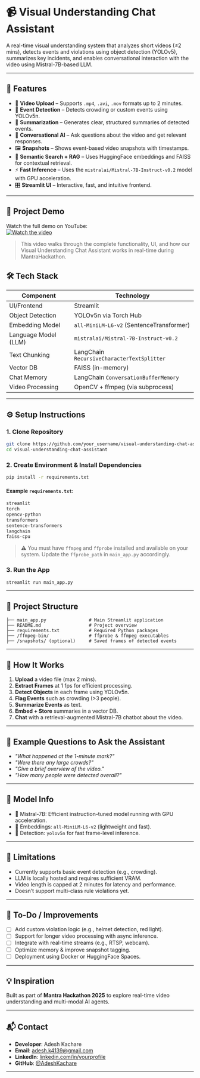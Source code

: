 
# 📹 Visual Understanding Chat Assistant

A real-time visual understanding system that analyzes short videos (≤2 mins), detects events and violations using object detection (YOLOv5), summarizes key incidents, and enables conversational interaction with the video using Mistral-7B-based LLM.


---

## 🚀 Features

- 🎥 **Video Upload** – Supports `.mp4`, `.avi`, `.mov` formats up to 2 minutes.
- 🧠 **Event Detection** – Detects crowding or custom events using YOLOv5n.
- 📝 **Summarization** – Generates clear, structured summaries of detected events.
- 💬 **Conversational AI** – Ask questions about the video and get relevant responses.
- 🖼️ **Snapshots** – Shows event-based video snapshots with timestamps.
- 🔎 **Semantic Search + RAG** – Uses HuggingFace embeddings and FAISS for contextual retrieval.
- ⚡ **Fast Inference** – Uses the `mistralai/Mistral-7B-Instruct-v0.2` model with GPU acceleration.
- 🎛️ **Streamlit UI** – Interactive, fast, and intuitive frontend.

---

## 🎥 Project Demo

Watch the full demo on YouTube:  
[![Watch the video](https://img.youtube.com/vi/Y1QyB7cpzc0/0.jpg)](https://www.youtube.com/watch?v=Y1QyB7cpzc0)

> This video walks through the complete functionality, UI, and how our Visual Understanding Chat Assistant works in real-time during MantraHackathon.


## 🛠️ Tech Stack

| Component              | Technology                                  |
|------------------------|---------------------------------------------|
| UI/Frontend            | Streamlit                                   |
| Object Detection       | YOLOv5n via Torch Hub                        |
| Embedding Model        | `all-MiniLM-L6-v2` (SentenceTransformer)     |
| Language Model (LLM)   | `mistralai/Mistral-7B-Instruct-v0.2`         |
| Text Chunking          | LangChain `RecursiveCharacterTextSplitter`  |
| Vector DB              | FAISS (in-memory)                           |
| Chat Memory            | LangChain `ConversationBufferMemory`        |
| Video Processing       | OpenCV + ffmpeg (via subprocess)            |

---

## ⚙️ Setup Instructions

### 1. Clone Repository
```bash
git clone https://github.com/your_username/visual-understanding-chat-assistant.git
cd visual-understanding-chat-assistant
```

### 2. Create Environment & Install Dependencies
```bash
pip install -r requirements.txt
```

#### Example `requirements.txt`:
```txt
streamlit
torch
opencv-python
transformers
sentence-transformers
langchain
faiss-cpu
```

> ⚠️ You must have `ffmpeg` and `ffprobe` installed and available on your system. Update the `ffprobe_path` in `main_app.py` accordingly.

### 3. Run the App
```bash
streamlit run main_app.py
```

---

## 📂 Project Structure

```
├── main_app.py                # Main Streamlit application
├── README.md                  # Project overview
├── requirements.txt           # Required Python packages
├── /ffmpeg-bin/               # ffprobe & ffmpeg executables
├── /snapshots/ (optional)     # Saved frames of detected events
```

---

## 🧪 How It Works

1. **Upload** a video file (max 2 mins).
2. **Extract Frames** at 1 fps for efficient processing.
3. **Detect Objects** in each frame using YOLOv5n.
4. **Flag Events** such as crowding (>3 people).
5. **Summarize Events** as text.
6. **Embed + Store** summaries in a vector DB.
7. **Chat** with a retrieval-augmented Mistral-7B chatbot about the video.

---

## 🤖 Example Questions to Ask the Assistant

- *"What happened at the 1-minute mark?"*
- *"Were there any large crowds?"*
- *"Give a brief overview of the video."*
- *"How many people were detected overall?"*

---

## 🧠 Model Info

- 🔹 Mistral-7B: Efficient instruction-tuned model running with GPU acceleration.
- 🔹 Embeddings: `all-MiniLM-L6-v2` (lightweight and fast).
- 🔹 Detection: `yolov5n` for fast frame-level inference.

---

## 🧩 Limitations

- Currently supports basic event detection (e.g., crowding).
- LLM is locally hosted and requires sufficient VRAM.
- Video length is capped at 2 minutes for latency and performance.
- Doesn’t support multi-class rule violations yet.

---

## 📌 To-Do / Improvements

- [ ] Add custom violation logic (e.g., helmet detection, red light).
- [ ] Support for longer video processing with async inference.
- [ ] Integrate with real-time streams (e.g., RTSP, webcam).
- [ ] Optimize memory & improve snapshot tagging.
- [ ] Deployment using Docker or HuggingFace Spaces.

---

## 💡 Inspiration

Built as part of **Mantra Hackathon 2025** to explore real-time video understanding and multi-modal AI agents.

---

## 📬 Contact

- **Developer**: Adesh Kachare  
- **Email**: adesh.k4139@gmail.com  
- **LinkedIn**: [linkedin.com/in/yourprofile](linkedin.com/in/adesh-k-b90a6a275)  
- **GitHub**: [@AdeshKachare](https://github.com/AdeshKachare)

---
